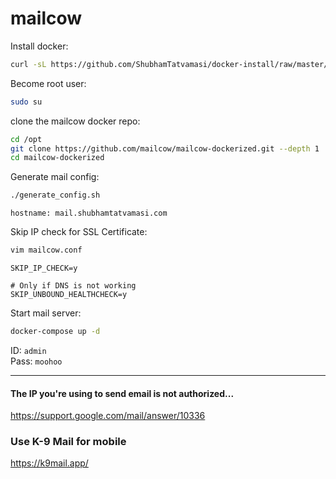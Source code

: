 # mailcow

Install docker:
```bash
curl -sL https://github.com/ShubhamTatvamasi/docker-install/raw/master/docker-install.sh | bash
```

Become root user:
```bash
sudo su
```

clone the mailcow docker repo:
```bash
cd /opt
git clone https://github.com/mailcow/mailcow-dockerized.git --depth 1
cd mailcow-dockerized
```

Generate mail config:
```bash
./generate_config.sh
```
```
hostname: mail.shubhamtatvamasi.com
```

Skip IP check for SSL Certificate:
```bash
vim mailcow.conf
```
```
SKIP_IP_CHECK=y

# Only if DNS is not working
SKIP_UNBOUND_HEALTHCHECK=y
```

Start mail server:
```bash
docker-compose up -d
```

ID: `admin` \
Pass: `moohoo`

---

#### The IP you're using to send email is not authorized...

https://support.google.com/mail/answer/10336


### Use K-9 Mail for mobile

https://k9mail.app/

